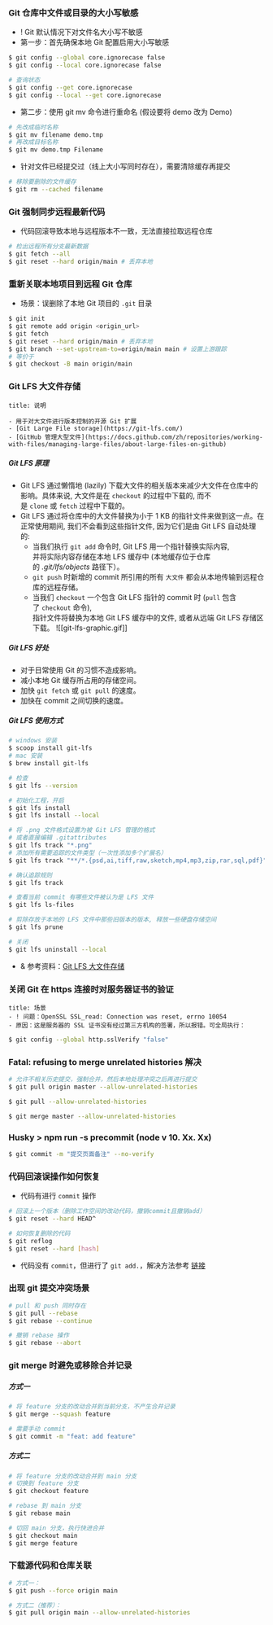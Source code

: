 ### Git 仓库中文件或目录的大小写敏感

- ! Git 默认情况下对文件名大小写不敏感
- 第一步：首先确保本地 Git 配置启用大小写敏感

```sh
$ git config --global core.ignorecase false
$ git config --local core.ignorecase false

# 查询状态
$ git config --get core.ignorecase
$ git config --local --get core.ignorecase
```

- 第二步：使用 git mv 命令进行重命名 (假设要将 demo 改为 Demo)

```sh
# 先改成临时名称
$ git mv filename demo.tmp
# 再改成目标名称
$ git mv demo.tmp Filename
``` 

- 针对文件已经提交过（线上大小写同时存在），需要清除缓存再提交

``` sh
# 移除要删除的文件缓存
$ git rm --cached filename
```

### Git 强制同步远程最新代码

- 代码回滚导致本地与远程版本不一致，无法直接拉取远程仓库

```bash
# 检出远程所有分支最新数据
$ git fetch --all
$ git reset --hard origin/main # 丢弃本地
```

### 重新关联本地项目到远程 Git 仓库

- 场景：误删除了本地 Git 项目的 `.git` 目录

```sh
$ git init
$ git remote add origin <origin_url>
$ git fetch
$ git reset --hard origin/main # 丢弃本地
$ git branch --set-upstream-to=origin/main main # 设置上游跟踪
# 等价于
$ git checkout -B main origin/main
``` 

### Git LFS 大文件存储

```ad-info
title: 说明

- 用于对大文件进行版本控制的开源 Git 扩展
- [Git Large File storage](https://git-lfs.com/)
- [GitHub 管理大型文件](https://docs.github.com/zh/repositories/working-with-files/managing-large-files/about-large-files-on-github)
```

##### Git LFS 原理

- Git LFS 通过懒惰地 (lazily) 下载大文件的相关版本来减少大文件在仓库中的影响。具体来说, 大文件是在 `checkout` 的过程中下载的, 而不是 `clone` 或 `fetch` 过程中下载的。
- Git LFS 通过将仓库中的大文件替换为小于 1 KB 的指针文件来做到这一点。在正常使用期间, 我们不会看到这些指针文件, 因为它们是由 Git LFS 自动处理的:
	- 当我们执行 `git add` 命令时, Git LFS 用一个指针替换实际内容,  
		并将实际内容存储在本地 LFS 缓存中 (本地缓存位于仓库的 _.git/lfs/objects_ 路径下）。
	- `git push` 时新增的 commit 所引用的所有 `大文件` 都会从本地传输到远程仓库的远程存储。
	- 当我们 `checkout` 一个包含 Git LFS 指针的 commit 时 (`pull` 包含了 `checkout` 命令),  
		指针文件将替换为本地 Git LFS 缓存中的文件, 或者从远端 Git LFS 存储区下载。
![[git-lfs-graphic.gif]]

##### Git LFS 好处

- 对于日常使用 Git 的习惯不造成影响。
- 减小本地 Git 缓存所占用的存储空间。
- 加快 `git fetch` 或 `git pull` 的速度。
- 加快在 commit 之间切换的速度。

##### Git LFS 使用方式

```sh
# windows 安装 
$ scoop install git-lfs
# mac 安装
$ brew install git-lfs

# 检查
$ git lfs --version

# 初始化工程，开启
$ git lfs install
$ git lfs install --local

# 将 .png 文件格式设置为被 Git LFS 管理的格式
# 或者直接编辑 .gitattributes
$ git lfs track "*.png"
# 添加所有需要追踪的文件类型（一次性添加多个扩展名）
$ git lfs track "**/*.{psd,ai,tiff,raw,sketch,mp4,mp3,zip,rar,sql,pdf}"

# 确认追踪规则 
$ git lfs track

# 查看当前 commit 有哪些文件被认为是 LFS 文件
$ git lfs ls-files

# 剪除存放于本地的 LFS 文件中那些旧版本的版本, 释放一些硬盘存储空间
$ git lfs prune

# 关闭
$ git lfs uninstall --local
```

 - & 参考资料：[Git LFS 大文件存储](https://blog.yusong.me/git/lfs)

### 关闭 Git 在 https 连接时对服务器证书的验证

```ad-warning
title: 场景
- ! 问题：OpenSSL SSL_read: Connection was reset, errno 10054
- 原因：这是服务器的 SSL 证书没有经过第三方机构的签署，所以报错。可全局执行：
```

```sh
$ git config --global http.sslVerify "false"
```

### Fatal: refusing to merge unrelated histories 解决

```sh
# 允许不相关历史提交，强制合并，然后本地处理冲突之后再进行提交
$ git pull origin master --allow-unrelated-histories

$ git pull --allow-unrelated-histories

$ git merge master --allow-unrelated-histories
```

### Husky > npm run -s precommit (node v 10. Xx. Xx)

```sh
$ git commit -m "提交页面备注" --no-verify
```

### 代码回滚误操作如何恢复

- 代码有进行 `commit` 操作

```sh
# 回滚上一个版本（删除工作空间的改动代码，撤销commit且撤销add）
$ git reset --hard HEAD^

# 如何恢复删除的代码
$ git reflog
$ git reset --hard [hash]
```

- 代码没有 `commit`，但进行了 `git add.`，解决方法参考 [链接](https://juejin.cn/post/6844903602981601294)

### 出现 git 提交冲突场景

```sh
# pull 和 push 同时存在
$ git pull --rebase
$ git rebase --continue

# 撤销 rebase 操作
$ git rebase --abort
```

### git merge 时避免或移除合并记录

##### 方式一

```sh
# 将 feature 分支的改动合并到当前分支，不产生合并记录
$ git merge --squash feature

# 需要手动 commit
$ git commit -m "feat: add feature"
```

##### 方式二

```sh
# 将 feature 分支的改动合并到 main 分支
# 切换到 feature 分支
$ git checkout feature

# rebase 到 main 分支
$ git rebase main

# 切回 main 分支，执行快进合并
$ git checkout main
$ git merge feature
```

### 下载源代码和仓库关联

```bash
# 方式一：
$ git push --force origin main

# 方式二（推荐）：
$ git pull origin main --allow-unrelated-histories
```
